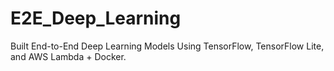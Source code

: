 # E2E_Deep_Learning
 Built End-to-End Deep Learning Models Using TensorFlow, TensorFlow Lite, and AWS Lambda + Docker.
